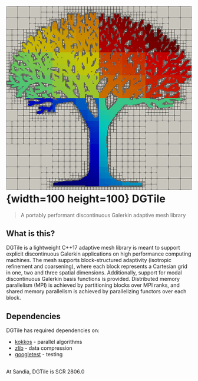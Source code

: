 # ![Alt text](logo.png?raw=true "intree logo"){width=100 height=100} DGTile
> A portably performant discontinuous Galerkin adaptive mesh library

## What is this?

DGTile is a lightweight C++17 adaptive mesh library is meant to support
explicit discontinuous Galerkin applications on high performance computing
machines. The mesh supports block-structured adaptivity (isotropic refinement
and coarsening), where each block represents a Cartesian grid in one, two and
three spatial dimensions. Additionally, support for modal discontinuous
Galerkin basis functions is provided. Distributed memory parallelism (MPI) is
achieved by partitioning blocks over MPI ranks, and shared memory parallelism
is achieved by parallelizing functors over each block.

## Dependencies

DGTile has required dependencies on:

  * [kokkos](https://github.com/kokkos/kokkos) - parallel algorithms
  * [zlib](https://github.com/zlib-ng/zlib-ng) - data compression
  * [googletest](https://github.com/google/googletest) - testing

##

At Sandia, DGTile is SCR 2806.0
